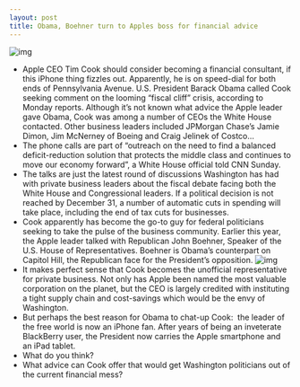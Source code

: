 ```yaml
---
layout: post
title: Obama, Boehner turn to Apples boss for financial advice
---
```

![img](http://media.idownloadblog.com/wp-content/uploads/2011/11/6394742843_6f355e83e6_b-e1322680664714.jpg)
* Apple CEO Tim Cook should consider becoming a financial consultant, if this iPhone thing fizzles out. Apparently, he is on speed-dial for both ends of Pennsylvania Avenue. U.S. President Barack Obama called Cook seeking comment on the looming “fiscal cliff” crisis, according to Monday reports. Although it’s not known what advice the Apple leader gave Obama, Cook was among a number of CEOs the White House contacted. Other business leaders included JPMorgan Chase’s Jamie Dimon, Jim McNerney of Boeing and Craig Jelinek of Costco…
* The phone calls are part of “outreach on the need to find a balanced deficit-reduction solution that protects the middle class and continues to move our economy forward”, a White House official told CNN Sunday.
* The talks are just the latest round of discussions Washington has had with private business leaders about the fiscal debate facing both the White House and Congressional leaders. If a political decision is not reached by December 31, a number of automatic cuts in spending will take place, including the end of tax cuts for businesses.
* Cook apparently has become the go-to guy for federal politicians seeking to take the pulse of the business community. Earlier this year, the Apple leader talked with Republican John Boehner, Speaker of the U.S. House of Representatives. Boehner is Obama’s counterpart on Capitol Hill, the Republican face for the President’s opposition.
![img](http://media.idownloadblog.com/wp-content/uploads/2011/08/obama-biden-app-iphone-e1313703624657.jpg)
* It makes perfect sense that Cook becomes the unofficial representative for private business. Not only has Apple been named the most valuable corporation on the planet, but the CEO is largely credited with instituting a tight supply chain and cost-savings which would be the envy of Washington.
* But perhaps the best reason for Obama to chat-up Cook:  the leader of the free world is now an iPhone fan. After years of being an inveterate BlackBerry user, the President now carries the Apple smartphone and an iPad tablet.
* What do you think?
* What advice can Cook offer that would get Washington politicians out of the current financial mess?

